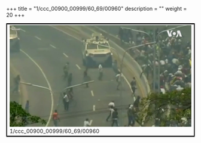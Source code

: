 +++
title = "1/ccc_00900_00999/60_69/00960"
description = ""
weight = 20
+++

<table style="border:2px solid black;max-width:800px;max-height:800px;" 
><tr><td>
<img class="center-fit-jpg"
src="/jpg_/aaa_20190430_NxaOmWaI8sI_00959.jpg">
1/ccc_00900_00999/60_69/00960
</img></td></tr></table>
